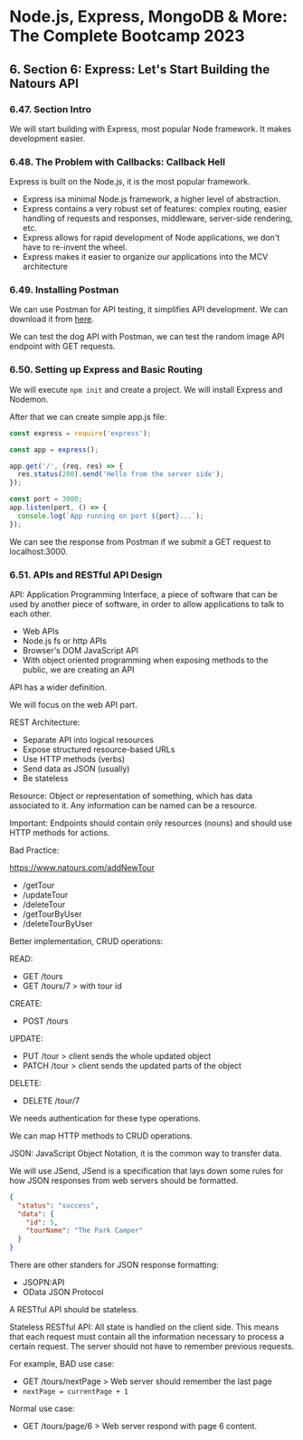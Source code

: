 # Node.js, Express, MongoDB & More: The Complete Bootcamp 2023

## 6. Section 6: Express: Let's Start Building the Natours API

### 6.47. Section Intro

We will start building with Express, most popular Node framework. It makes development easier.

### 6.48. The Problem with Callbacks: Callback Hell

Express is built on the Node.js, it is the most popular framework.

- Express isa minimal Node.js framework, a higher level of abstraction.
- Express contains a very robust set of features: complex routing, easier handling of requests and responses, middleware, server-side rendering, etc.
- Express allows for rapid development of Node applications, we don't have to re-invent the wheel.
- Express makes it easier to organize our applications into the MCV architecture

### 6.49. Installing Postman

We can use Postman for API testing, it simplifies API development. We can download it from [here](https://www.postman.com/).

We can test the dog API with Postman, we can test the random image API endpoint with GET requests.

### 6.50. Setting up Express and Basic Routing

We will execute `npm init` and create a project. We will install Express and Nodemon.

After that we can create simple app.js file:

```javascript
const express = require('express');

const app = express();

app.get('/', (req, res) => {
  res.status(200).send('Hello from the server side');
});

const port = 3000;
app.listen(port, () => {
  console.log(`App running on port ${port}...`);
});
```

We can see the response from Postman if we submit a GET request to localhost:3000.

### 6.51. APIs and RESTful API Design

API: Application Programming Interface, a piece of software that can be used by another piece of software, in order to allow applications to talk to each other.

- Web APIs
- Node.js fs or http APIs
- Browser's DOM JavaScript API
- With object oriented programming when exposing methods to the public, we are creating an API

API has a wider definition.

We will focus on the web API part.

REST Architecture:

- Separate API into logical resources
- Expose structured resource-based URLs
- Use HTTP methods (verbs)
- Send data as JSON (usually)
- Be stateless

Resource: Object or representation of something, which has data associated to it. Any information can be named can be a resource.

Important: Endpoints should contain only resources (nouns) and should use HTTP methods for actions.

Bad Practice:

<https://www.natours.com/addNewTour>

- /getTour
- /updateTour
- /deleteTour
- /getTourByUser
- /deleteTourByUser

Better implementation, CRUD operations:

READ:

- GET /tours
- GET /tours/7 > with tour id

CREATE:

- POST /tours

UPDATE:

- PUT /tour > client sends the whole updated object
- PATCH /tour > client sends the updated parts of the object

DELETE:

- DELETE /tour/7

We needs authentication for these type operations.

We can map HTTP methods to CRUD operations.

JSON: JavaScript Object Notation, it is the common way to transfer data.

We will use JSend, JSend is a specification that lays down some rules for how JSON responses from web servers should be formatted.

```json
{
  "status": "success",
  "data": {
    "id": 5,
    "tourName": "The Park Camper"
  }
}
```

There are other standers for JSON response formatting:

- JSOPN:API
- OData JSON Protocol

A RESTful API should be stateless.

Stateless RESTful API: All state is handled on the client side. This means that each request must contain all the information necessary to process a certain request. The server should not have to remember previous requests.

For example, BAD use case:

- GET /tours/nextPage > Web server should remember the last page 
- `nextPage = currentPage + 1`

Normal use case:

- GET /tours/page/6 > Web server respond with page 6 content.